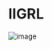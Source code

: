 # IIGRL
![image](https://github.com/IIGRLzwt/IIGRL/assets/97393672/b5189f7a-f608-4bda-b567-47ac444d1849)
